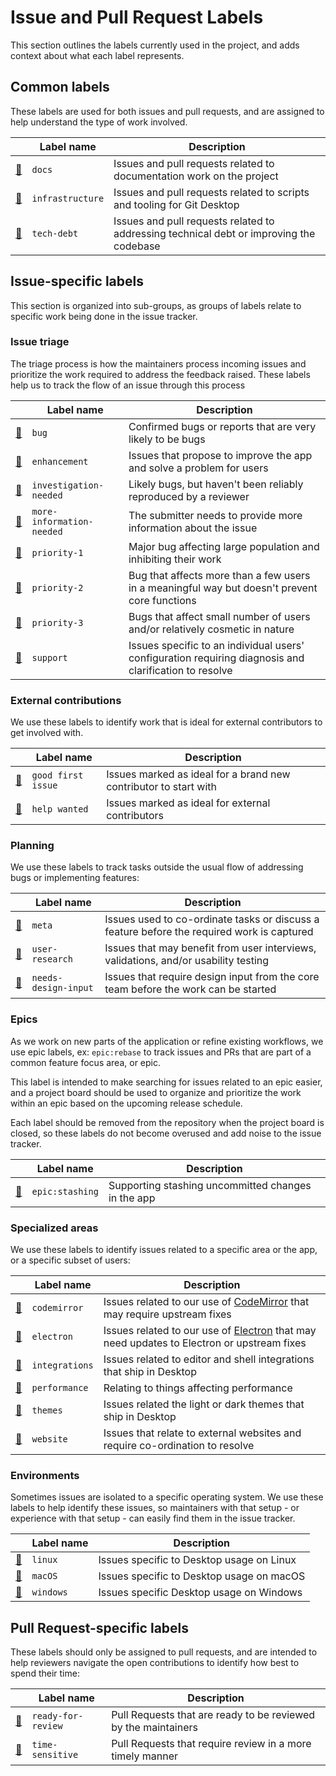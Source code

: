 # Issue and Pull Request Labels

This section outlines the labels currently used in the project, and adds context
about what each label represents.

## Common labels

These labels are used for both issues and pull requests, and are assigned to
help understand the type of work involved.

|                               | Label name       | Description |
| ----------------------------- | -----------------| ----------- |
| [:mag_right:][docs]           | `docs`           | Issues and pull requests related to documentation work on the project |
| [:mag_right:][infrastructure] | `infrastructure` | Issues and pull requests related to scripts and tooling for Git Desktop |
| [:mag_right:][tech-debt]      | `tech-debt`      | Issues and pull requests related to addressing technical debt or improving the codebase |

## Issue-specific labels

This section is organized into sub-groups, as groups of labels relate to
specific work being done in the issue tracker.

### Issue triage

The triage process is how the maintainers process incoming issues and prioritize
the work required to address the feedback raised. These labels help us to track
the flow of an issue through this process

|                                        | Label name                  | Description |
| -------------------------------------- | ----------------------------| ----------- |
| [:mag_right:][bug]                     | `bug`                     | Confirmed bugs or reports that are very likely to be bugs |
| [:mag_right:][enhancement]             | `enhancement`             | Issues that propose to improve the app and solve a problem for users |
| [:mag_right:][investigation-needed]    | `investigation-needed`    | Likely bugs, but haven't been reliably reproduced by a reviewer |
| [:mag_right:][more-information-needed] | `more-information-needed` | The submitter needs to provide more information about the issue |
| [:mag_right:][priority-1]              | `priority-1`              | Major bug affecting large population and inhibiting their work |
| [:mag_right:][priority-2]              | `priority-2`              | Bug that affects more than a few users in a meaningful way but doesn't prevent core functions |
| [:mag_right:][priority-3]              | `priority-3`              | Bugs that affect small number of users and/or relatively cosmetic in nature |
| [:mag_right:][support]                 | `support`                 | Issues specific to an individual users' configuration requiring diagnosis and clarification to resolve |

### External contributions

We use these labels to identify work that is ideal for external contributors to
get involved with.

|                                 | Label name         |  Description |
| ------------------------------- | ------------------ |  ----------- |
| [:mag_right:][good first issue] | `good first issue` | Issues marked as ideal for a brand new contributor to start with |
| [:mag_right:][help wanted]      | `help wanted`      | Issues marked as ideal for external contributors |

### Planning

We use these labels to track tasks outside the usual flow of addressing bugs or
implementing features:

|                                   | Label name           |  Description |
| --------------------------------- | -------------------- |  ----------- |
| [:mag_right:][meta]               | `meta`               | Issues used to co-ordinate tasks or discuss a feature before the required work is captured |
| [:mag_right:][user-research]      | `user-research`      | Issues that may benefit from user interviews, validations, and/or usability testing |
| [:mag_right:][needs-design-input] | `needs-design-input` | Issues that require design input from the core team before the work can be started |

### Epics

As we work on new parts of the application or refine existing workflows, we use
epic labels, ex: `epic:rebase` to track issues and PRs that are part of a common feature focus area, or epic.

This label is intended to make searching for issues related to an epic easier, and a
project board should be used to organize and prioritize the work within an epic
based on the upcoming release schedule.

Each label should be removed from the repository when the project board is closed, so
these labels do not become overused and add noise to the issue tracker.

|                              | Label name     |  Description |
| ---------------------------- | -------------- |  ----------- |
| [:mag_right:][epic:stashing] | `epic:stashing`| Supporting stashing uncommitted changes in the app |

### Specialized areas

We use these labels to identify issues related to a specific area or the app,
or a specific subset of users:

|                             | Label name     | Description |
| --------------------------- | -------------- | ----------- |
| [:mag_right:][codemirror]   | `codemirror`   | Issues related to our use of [CodeMirror](https://codemirror.net/) that may require upstream fixes |
| [:mag_right:][electron]     | `electron`     | Issues related to our use of [Electron](https://electronjs.org) that may need updates to Electron or upstream fixes |
| [:mag_right:][integrations] | `integrations` | Issues related to editor and shell integrations that ship in Desktop |
| [:mag_right:][performance]  | `performance`  | Relating to things affecting performance |
| [:mag_right:][themes]       | `themes`       | Issues related the light or dark themes that ship in Desktop |
| [:mag_right:][website]      | `website`      | Issues that relate to external websites and require co-ordination to resolve |

### Environments

Sometimes issues are isolated to a specific operating system. We use these
labels to help identify these issues, so maintainers with that setup - or
experience with that setup - can easily find them in the issue tracker.

|                        | Label name | Description |
| ---------------------- | ---------- | ----------- |
| [:mag_right:][linux]   | `linux`    | Issues specific to Desktop usage on Linux |
| [:mag_right:][macOS]   | `macOS`    | Issues specific to Desktop usage on macOS |
| [:mag_right:][windows] | `windows`  | Issues specific Desktop usage on Windows |

## Pull Request-specific labels

These labels should only be assigned to pull requests, and are intended to help
reviewers navigate the open contributions to identify how best to spend their
time:

|                                 | Label name         | Description |
| ------------------------------- | ------------------ | ----------- |
| [:mag_right:][ready-for-review] | `ready-for-review` | Pull Requests that are ready to be reviewed by the maintainers |
| [:mag_right:][time-sensitive]   | `time-sensitive`   | Pull Requests that require review in a more timely manner      |

[bug]: https://github.com/xixu-me/git-desktop/labels/bug
[codemirror]: https://github.com/xixu-me/git-desktop/labels/codemirror
[docs]: https://github.com/xixu-me/git-desktop/labels/docs
[electron]: https://github.com/xixu-me/git-desktop/labels/electron
[enhancement]: https://github.com/xixu-me/git-desktop/labels/enhancement
[epic:stashing]: https://github.com/xixu-me/git-desktop/labels/epic%3Astashing
[good first issue]: https://github.com/xixu-me/git-desktop/labels/good%20first%20issue
[help wanted]: https://github.com/xixu-me/git-desktop/labels/help%20wanted
[infrastructure]: https://github.com/xixu-me/git-desktop/labels/infrastructure
[integrations]: https://github.com/xixu-me/git-desktop/labels/integrations
[investigation-needed]: https://github.com/xixu-me/git-desktop/labels/investigation-needed
[linux]: https://github.com/xixu-me/git-desktop/labels/linux
[macOS]: https://github.com/xixu-me/git-desktop/labels/macOS
[meta]: https://github.com/xixu-me/git-desktop/labels/meta
[more-information-needed]: https://github.com/xixu-me/git-desktop/labels/more-information-needed
[needs-design-input]: https://github.com/xixu-me/git-desktop/labels/needs-design-input
[performance]: https://github.com/xixu-me/git-desktop/labels/performance
[priority-1]: https://github.com/xixu-me/git-desktop/labels/priority-1
[priority-2]: https://github.com/xixu-me/git-desktop/labels/priority-2
[priority-3]: https://github.com/xixu-me/git-desktop/labels/priority-3
[ready-for-review]: https://github.com/xixu-me/git-desktop/labels/ready-for-review
[support]: https://github.com/xixu-me/git-desktop/labels/support
[tech-debt]: https://github.com/xixu-me/git-desktop/labels/tech-debt
[themes]: https://github.com/xixu-me/git-desktop/labels/themes
[time-sensitive]: https://github.com/xixu-me/git-desktop/labels/time-sensitive
[user-research]: https://github.com/xixu-me/git-desktop/labels/user-research
[website]: https://github.com/xixu-me/git-desktop/labels/website
[windows]: https://github.com/xixu-me/git-desktop/labels/windows
